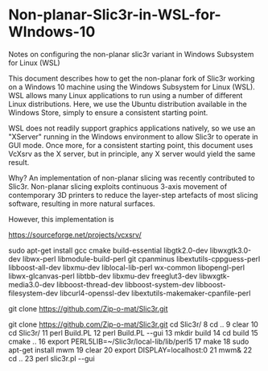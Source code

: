 # Non-planar-Slic3r-in-WSL-for-WIndows-10
Notes on configuring the non-planar slic3r variant in Windows Subsystem for Linux (WSL)

This document describes how to get the non-planar fork of Slic3r working on a Windows 10 machine using the Windows Subsystem for Linux (WSL). WSL allows many Linux applications to run using a number of different Linux distributions. Here, we use the Ubuntu distribution available in the Windows Store, simply to ensure a consistent starting point.

WSL does not readily support graphics applications natively, so we use an "XServer" running in the Windows environment to allow Slic3r to operate in GUI mode. Once more, for a consistent starting point, this document uses VcXsrv as the X server, but in principle, any X server would yield the same result.

Why?
An implementation of non-planar slicing was recently contributed to Slic3r. Non-planar slicing exploits continuous 3-axis movement of contemporary 3D printers to reduce the layer-step artefacts of most slicing software, resulting in more natural surfaces.

However, this implementation is 

https://sourceforge.net/projects/vcxsrv/


sudo apt-get install gcc cmake build-essential libgtk2.0-dev libwxgtk3.0-dev libwx-perl libmodule-build-perl git cpanminus libextutils-cppguess-perl libboost-all-dev libxmu-dev liblocal-lib-perl wx-common libopengl-perl libwx-glcanvas-perl libtbb-dev libxmu-dev freeglut3-dev libwxgtk-media3.0-dev libboost-thread-dev libboost-system-dev libboost-filesystem-dev libcurl4-openssl-dev libextutils-makemaker-cpanfile-perl

git clone https://github.com/Zip-o-mat/Slic3r.git

 git clone https://github.com/Zip-o-mat/Slic3r.git
cd Slic3r/
    8  cd ..
    9  clear
   10  cd Slic3r/
   11  perl Build.PL
   12  perl Build.PL --gui
   13  mkdir build
   14  cd build
   15  cmake ..
   16  export PERL5LIB=~/Slic3r/local-lib/lib/perl5
   17  make
   18  sudo apt-get install mwm
   19  clear
   20  export DISPLAY=localhost:0
   21  mwm&
   22  cd ..
   23  perl slic3r.pl --gui
